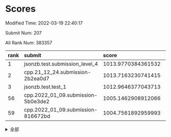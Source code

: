 # Scores

Modified Time: 2022-03-19 22:40:17

Submit Num: 207

All Rank Num: 383357

| rank |               submit               |       score        |       sigma        | pk_num |
| :--- | :--------------------------------- | :----------------- | :----------------- | :----- |
| 1    | jsonzb.test.submission_level_4     | 1013.9770384361532 | 0.7989335750723447 | 7403   |
| 2    | cpp.21_12_24.submission-2b2ea0d7   | 1013.7163230741415 | 0.7902415573876689 | 7409   |
| 3    | jsonzb.test.test_1                 | 1012.9646377043713 | 0.7979072774192635 | 7407   |
| 56   | cpp.2022_01_09.submission-5b0e3de2 | 1005.1462908912066 | 0.7180098827297182 | 7411   |
| 59   | cpp.2022_01_09.submission-816672bd | 1004.7561892959993 | 0.7247125822697614 | 7404   |


<details>
<summary>全部</summary>

| rank |                 submit                 |       score        |       sigma        | pk_num |
| :--- | :------------------------------------- | :----------------- | :----------------- | :----- |
| 1    | jsonzb.test.submission_level_4         | 1013.9770384361532 | 0.7989335750723447 | 7403   |
| 2    | cpp.21_12_24.submission-2b2ea0d7       | 1013.7163230741415 | 0.7902415573876689 | 7409   |
| 3    | jsonzb.test.test_1                     | 1012.9646377043713 | 0.7979072774192635 | 7407   |
| 4    | gobigger.level_3.submission_level_3_46 | 1012.048097450866  | 0.782712202077089  | 7408   |
| 5    | gobigger.level_3.submission_level_3_43 | 1011.5200976051499 | 0.7601439544878676 | 7413   |
| 6    | gobigger.level_3.submission_level_3_20 | 1011.1849651242501 | 0.7548500623685931 | 7412   |
| 7    | gobigger.level_3.submission_level_3_44 | 1011.1779701747624 | 0.7765376931734836 | 7407   |
| 8    | gobigger.level_3.submission_level_3_40 | 1011.0295563738663 | 0.775309650663123  | 7404   |
| 9    | gobigger.level_3.submission_level_3_28 | 1010.9528755060212 | 0.8161501166792291 | 7413   |
| 10   | gobigger.level_3.submission_level_3_25 | 1010.8133457341693 | 0.763149431737908  | 7406   |
| 11   | gobigger.level_3.submission_level_3_49 | 1010.7631024307904 | 0.7843829865415424 | 7407   |
| 12   | gobigger.level_3.submission_level_3_33 | 1010.7447003872743 | 0.7485742102167724 | 7405   |
| 13   | gobigger.level_3.submission_level_3_1  | 1010.733758550484  | 0.7681312214617415 | 7405   |
| 14   | gobigger.level_3.submission_level_3_15 | 1010.7104111232842 | 0.7672576073894047 | 7412   |
| 15   | gobigger.level_3.submission_level_3_42 | 1010.6734116950904 | 0.7605283185151781 | 7405   |
| 16   | gobigger.level_3.submission_level_3_21 | 1010.6343812427084 | 0.7692113377944796 | 7410   |
| 17   | gobigger.level_3.submission_level_3_6  | 1010.5575473297914 | 0.7672898095802869 | 7409   |
| 18   | gobigger.level_3.submission_level_3_5  | 1010.5510472997164 | 0.7621536806996719 | 7406   |
| 19   | gobigger.level_3.submission_level_3_36 | 1010.5167757362154 | 0.7633733338639705 | 7405   |
| 20   | gobigger.level_3.submission_level_3_29 | 1010.5038680654798 | 0.7513981354965719 | 7408   |
| 21   | gobigger.level_3.submission_level_3_37 | 1010.4310290586191 | 0.7568623458570188 | 7404   |
| 22   | gobigger.level_3.submission_level_3_14 | 1010.3968476966694 | 0.7579639633511983 | 7406   |
| 23   | gobigger.level_3.submission_level_3_19 | 1010.270996272745  | 0.751545386338761  | 7410   |
| 24   | gobigger.level_3.submission_level_3_3  | 1010.1126836904147 | 0.7723763680272929 | 7405   |
| 25   | gobigger.level_3.submission_level_3_0  | 1010.0323661157213 | 0.7319577128586903 | 7409   |
| 26   | gobigger.level_3.submission_level_3_16 | 1010.0129948004933 | 0.7509453330029837 | 7416   |
| 27   | gobigger.level_3.submission_level_3_45 | 1009.9268021357518 | 0.756172920317442  | 7403   |
| 28   | gobigger.level_3.submission_level_3_7  | 1009.8880467326269 | 0.7735500830398366 | 7409   |
| 29   | gobigger.level_3.submission_level_3_27 | 1009.8810990405658 | 0.7541211863642695 | 7410   |
| 30   | gobigger.level_3.submission_level_3_34 | 1009.784386053657  | 0.7707152972148338 | 7411   |
| 31   | gobigger.level_3.submission_level_3_30 | 1009.7761082587215 | 0.7563532984790208 | 7405   |
| 32   | gobigger.level_3.submission_level_3_4  | 1009.7731153181977 | 0.7419557751238814 | 7404   |
| 33   | gobigger.level_3.submission_level_3_47 | 1009.6668946203558 | 0.7666704426848192 | 7410   |
| 34   | gobigger.level_3.submission_level_3_38 | 1009.5938084004459 | 0.7317440288403386 | 7413   |
| 35   | gobigger.level_3.submission_level_3_32 | 1009.5558973634514 | 0.7505269535758443 | 7406   |
| 36   | gobigger.level_3.submission_level_3_24 | 1009.547223721673  | 0.7718524568232453 | 7410   |
| 37   | gobigger.level_3.submission_level_3_41 | 1009.4242515494824 | 0.7494389963391628 | 7404   |
| 38   | gobigger.level_3.submission_level_3_31 | 1009.4221490237921 | 0.7603422181825585 | 7403   |
| 39   | gobigger.level_3.submission_level_3_26 | 1009.4161723483977 | 0.7522477693148201 | 7404   |
| 40   | gobigger.level_3.submission_level_3_35 | 1009.3440843923433 | 0.7311523426163014 | 7406   |
| 41   | gobigger.level_3.submission_level_3_17 | 1009.3190602858931 | 0.7523638527205289 | 7413   |
| 42   | gobigger.level_3.submission_level_3_22 | 1009.2998221518104 | 0.7373024514826351 | 7411   |
| 43   | gobigger.level_3.submission_level_3_18 | 1009.2409649177401 | 0.7402482622518748 | 7405   |
| 44   | gobigger.level_3.submission_level_3_12 | 1009.2368926773327 | 0.7527028908164886 | 7409   |
| 45   | gobigger.level_3.submission_level_3_23 | 1009.1339613050815 | 0.7516971142352012 | 7413   |
| 46   | gobigger.level_3.submission_level_3_10 | 1009.1161129044731 | 0.7421029032016564 | 7407   |
| 47   | gobigger.level_3.submission_level_3_8  | 1008.86438435493   | 0.7476206032139407 | 7415   |
| 48   | gobigger.level_3.submission_level_3_13 | 1008.8409823097943 | 0.7454240327006398 | 7413   |
| 49   | gobigger.level_3.submission_level_3_48 | 1008.8138263411114 | 0.7541342372398232 | 7402   |
| 50   | gobigger.level_3.submission_level_3_9  | 1008.6335172159746 | 0.7658164051460459 | 7408   |
| 51   | gobigger.level_3.submission_level_3_2  | 1008.5983878268539 | 0.7661468741260841 | 7406   |
| 52   | gobigger.level_3.submission_level_3_39 | 1008.5479854650422 | 0.7332346288878412 | 7413   |
| 53   | gobigger.level_3.submission_level_3_11 | 1008.516294259377  | 0.7460311071085682 | 7409   |
| 54   | gobigger.level_1.submission_level_1_39 | 1005.6003409586021 | 0.7416887112527927 | 7412   |
| 55   | gobigger.level_1.submission_level_1_25 | 1005.1900509087022 | 0.721944988435096  | 7412   |
| 56   | cpp.2022_01_09.submission-5b0e3de2     | 1005.1462908912066 | 0.7180098827297182 | 7411   |
| 57   | gobigger.level_1.submission_level_1_3  | 1005.0308817000827 | 0.7198936417381551 | 7407   |
| 58   | gobigger.level_1.submission_level_1_46 | 1004.8376305126201 | 0.7181949885285113 | 7402   |
| 59   | cpp.2022_01_09.submission-816672bd     | 1004.7561892959993 | 0.7247125822697614 | 7404   |
| 60   | gobigger.level_1.submission_level_1_16 | 1004.6877994316087 | 0.7224988464002955 | 7409   |
| 61   | gobigger.level_1.submission_level_1_45 | 1004.5218837512947 | 0.7184600457953705 | 7410   |
| 62   | gobigger.level_1.submission_level_1_43 | 1004.4118089944507 | 0.7195149354697793 | 7408   |
| 63   | gobigger.level_1.submission_level_1_29 | 1004.3268392857261 | 0.7315999820256399 | 7406   |
| 64   | gobigger.level_1.submission_level_1_48 | 1004.3135801936656 | 0.7200571769969708 | 7410   |
| 65   | gobigger.level_1.submission_level_1_7  | 1004.3062991825283 | 0.7228581710367382 | 7409   |
| 66   | gobigger.level_1.submission_level_1_41 | 1004.2849102676382 | 0.7257282182379613 | 7402   |
| 67   | gobigger.level_1.submission_level_1_13 | 1004.1190743505199 | 0.7060194736698788 | 7407   |
| 68   | gobigger.level_1.submission_level_1_5  | 1004.0426286261486 | 0.711967820759153  | 7410   |
| 69   | gobigger.level_1.submission_level_1_36 | 1003.9642603839048 | 0.7198110798484862 | 7406   |
| 70   | gobigger.level_1.submission_level_1_32 | 1003.8920078354387 | 0.709148415854139  | 7408   |
| 71   | gobigger.level_1.submission_level_1_23 | 1003.8028214639246 | 0.7234562263101323 | 7407   |
| 72   | gobigger.level_1.submission_level_1_35 | 1003.8024756094256 | 0.720192444496657  | 7398   |
| 73   | gobigger.level_1.submission_level_1_14 | 1003.7886797278927 | 0.7189217267817092 | 7404   |
| 74   | gobigger.level_1.submission_level_1_49 | 1003.6041646117752 | 0.7142723379477148 | 7409   |
| 75   | gobigger.level_1.submission_level_1_0  | 1003.5996356188119 | 0.7203435186016787 | 7409   |
| 76   | gobigger.level_1.submission_level_1_38 | 1003.4281215024785 | 0.7147415356145768 | 7408   |
| 77   | gobigger.level_1.submission_level_1_1  | 1003.3963794455481 | 0.7147436761800372 | 7405   |
| 78   | gobigger.level_1.submission_level_1_30 | 1003.2719476643166 | 0.7182038601750782 | 7411   |
| 79   | gobigger.level_1.submission_level_1_18 | 1003.2033311635565 | 0.7247513204538824 | 7408   |
| 80   | gobigger.level_1.submission_level_1_28 | 1003.1606397917259 | 0.7157294860899353 | 7409   |
| 81   | gobigger.level_1.submission_level_1_47 | 1003.1297972485949 | 0.7107668127734107 | 7409   |
| 82   | gobigger.level_1.submission_level_1_33 | 1003.1076828502233 | 0.7142748418860593 | 7405   |
| 83   | gobigger.level_1.submission_level_1_27 | 1003.1034573648751 | 0.7246766916346009 | 7409   |
| 84   | gobigger.level_1.submission_level_1_21 | 1003.0390938584824 | 0.7096644721934264 | 7407   |
| 85   | gobigger.level_1.submission_level_1_22 | 1003.0278683013047 | 0.7077383382326788 | 7405   |
| 86   | gobigger.level_1.submission_level_1_42 | 1002.9689218319178 | 0.7154894468980816 | 7405   |
| 87   | gobigger.level_1.submission_level_1_2  | 1002.9380888054411 | 0.7151330722171766 | 7412   |
| 88   | gobigger.level_1.submission_level_1_20 | 1002.9173730495144 | 0.7107024097153326 | 7409   |
| 89   | gobigger.level_1.submission_level_1_34 | 1002.8964094568603 | 0.7240611632289489 | 7405   |
| 90   | gobigger.level_1.submission_level_1_40 | 1002.766968602106  | 0.7141064040886415 | 7408   |
| 91   | gobigger.level_1.submission_level_1_24 | 1002.6373185429803 | 0.7099922448212221 | 7410   |
| 92   | gobigger.level_1.submission_level_1_10 | 1002.5332344441445 | 0.7099598947042687 | 7405   |
| 93   | gobigger.level_1.submission_level_1_44 | 1002.4989128263386 | 0.7105557868888586 | 7414   |
| 94   | gobigger.level_1.submission_level_1_6  | 1002.4786987684809 | 0.7141194963139216 | 7406   |
| 95   | gobigger.level_1.submission_level_1_8  | 1002.4305195392989 | 0.7124526746382225 | 7415   |
| 96   | gobigger.level_1.submission_level_1_12 | 1002.2736701484263 | 0.7118895566480411 | 7405   |
| 97   | gobigger.level_1.submission_level_1_37 | 1002.2199924502713 | 0.7053408571118822 | 7410   |
| 98   | gobigger.level_1.submission_level_1_15 | 1002.2044964923266 | 0.7084294462400602 | 7412   |
| 99   | gobigger.level_1.submission_level_1_4  | 1002.178852810283  | 0.7304045114686505 | 7411   |
| 100  | gobigger.level_1.submission_level_1_31 | 1002.120914812351  | 0.7143658741589861 | 7411   |
| 101  | gobigger.level_1.submission_level_1_17 | 1002.1140974762498 | 0.7210289569457892 | 7399   |
| 102  | gobigger.level_1.submission_level_1_9  | 1002.0565870681751 | 0.7074063471616961 | 7402   |
| 103  | gobigger.level_1.submission_level_1_11 | 1001.9104126079204 | 0.705790257465824  | 7409   |
| 104  | gobigger.level_1.submission_level_1_19 | 1001.8320356068971 | 0.7050687075768957 | 7407   |
| 105  | gobigger.level_1.submission_level_1_26 | 1001.6278481042491 | 0.7194490817372986 | 7404   |
| 106  | gobigger.random.submission_random_46   | 997.8137840601463  | 0.7046801213534027 | 7414   |
| 107  | gobigger.random.submission_random_22   | 997.6146196704733  | 0.7008189659778946 | 7412   |
| 108  | gobigger.random.submission_random_8    | 997.1162481431579  | 0.7037871345287648 | 7409   |
| 109  | gobigger.random.submission_random_36   | 997.0317188106162  | 0.7137678045836415 | 7408   |
| 110  | gobigger.random.submission_random_5    | 997.0204948870097  | 0.7239019278108969 | 7406   |
| 111  | gobigger.random.submission_random_16   | 996.8014276789097  | 0.7118726694548075 | 7403   |
| 112  | gobigger.random.submission_random_17   | 996.6315793161464  | 0.6956716979448846 | 7404   |
| 113  | gobigger.random.submission_random_9    | 996.5556182888939  | 0.698548705182315  | 7406   |
| 114  | gobigger.random.submission_random_45   | 996.5514093393964  | 0.704331358936212  | 7404   |
| 115  | gobigger.random.submission_random_13   | 996.5499634235701  | 0.7188895610236927 | 7404   |
| 116  | gobigger.random.submission_random_28   | 996.4931944901771  | 0.7024777062666189 | 7404   |
| 117  | gobigger.random.submission_random_37   | 996.4103721009143  | 0.7154270333987316 | 7409   |
| 118  | gobigger.random.submission_random_49   | 996.400749066899   | 0.7111041426495469 | 7409   |
| 119  | gobigger.random.submission_random_3    | 996.3698782041964  | 0.7041737165256092 | 7408   |
| 120  | gobigger.random.submission_random_0    | 996.2985662079594  | 0.7121615310078415 | 7410   |
| 121  | gobigger.random.submission_random_33   | 996.2828617190645  | 0.698352824529296  | 7416   |
| 122  | gobigger.random.submission_random_1    | 996.2752169126647  | 0.6987613046897798 | 7409   |
| 123  | gobigger.random.submission_random_7    | 996.2234900393552  | 0.7054322808192163 | 7409   |
| 124  | gobigger.random.submission_random_20   | 996.2224471474091  | 0.7095898258671731 | 7410   |
| 125  | gobigger.random.submission_random_32   | 996.2086409799302  | 0.7065493155327773 | 7411   |
| 126  | gobigger.random.submission_random_26   | 996.2027258168335  | 0.7129988639432719 | 7410   |
| 127  | gobigger.random.submission_random_38   | 996.0782058158746  | 0.7191201347244144 | 7406   |
| 128  | gobigger.random.submission_random_19   | 996.0597146401777  | 0.7159022527950121 | 7411   |
| 129  | gobigger.random.submission_random_2    | 996.0223723444576  | 0.7108356021425882 | 7414   |
| 130  | gobigger.random.submission_random_11   | 996.01552247392    | 0.7155023129021436 | 7413   |
| 131  | gobigger.random.submission_random_25   | 995.9854135466728  | 0.7088792613429404 | 7408   |
| 132  | gobigger.random.submission_random_23   | 995.9744482248465  | 0.718682705271251  | 7409   |
| 133  | gobigger.random.submission_random_39   | 995.8001272382822  | 0.7325400584651576 | 7407   |
| 134  | gobigger.random.submission_random_34   | 995.7794774551353  | 0.7028477288445979 | 7402   |
| 135  | gobigger.random.submission_random_47   | 995.769533345974   | 0.721596270633104  | 7405   |
| 136  | gobigger.random.submission_random_12   | 995.7582578727546  | 0.7181833750745482 | 7410   |
| 137  | gobigger.random.submission_random_41   | 995.7283431843666  | 0.6967845190466148 | 7407   |
| 138  | gobigger.random.submission_random_43   | 995.6743907116844  | 0.7166648320664755 | 7405   |
| 139  | gobigger.random.submission_random_18   | 995.6658824093167  | 0.7136507765262569 | 7406   |
| 140  | gobigger.random.submission_random_31   | 995.6596566112869  | 0.7107448076023349 | 7406   |
| 141  | gobigger.random.submission_random_42   | 995.6028614369675  | 0.7180728097990868 | 7403   |
| 142  | gobigger.random.submission_random_6    | 995.5825808582017  | 0.6997457039655234 | 7405   |
| 143  | gobigger.random.submission_random_40   | 995.5799025834519  | 0.7245087915132101 | 7407   |
| 144  | gobigger.random.submission_random_27   | 995.5336409875215  | 0.7087766482183694 | 7411   |
| 145  | gobigger.random.submission_random_21   | 995.4332383869809  | 0.7292378205593321 | 7414   |
| 146  | gobigger.random.submission_random_29   | 995.321767109532   | 0.7024737508709913 | 7408   |
| 147  | gobigger.random.submission_random_15   | 995.2398636957112  | 0.7263842868854877 | 7407   |
| 148  | gobigger.random.submission_random_24   | 995.223195263837   | 0.7226279984471045 | 7413   |
| 149  | gobigger.random.submission_random_30   | 995.1073645598977  | 0.7138109499126707 | 7410   |
| 150  | gobigger.random.submission_random_44   | 995.0191429267466  | 0.7260438007341146 | 7402   |
| 151  | gobigger.random.submission_random_48   | 994.9411704301211  | 0.7172162084631967 | 7412   |
| 152  | gobigger.random.submission_random_14   | 994.9092020660012  | 0.712319468642047  | 7404   |
| 153  | gobigger.random.submission_random_10   | 994.7562718137932  | 0.7229817274773758 | 7405   |
| 154  | gobigger.random.submission_random_4    | 994.7298165726651  | 0.7262217292102625 | 7410   |
| 155  | gobigger.random.submission_random_35   | 994.5030635716159  | 0.720537930306393  | 7409   |
| 156  | gobigger.level_2.submission_level_2_30 | 994.0382683352916  | 0.7312709372200115 | 7406   |
| 157  | gobigger.level_2.submission_level_2_45 | 993.5455538282259  | 0.7393374922251135 | 7407   |
| 158  | gobigger.level_2.submission_level_2_19 | 993.5253475877278  | 0.7474998613781169 | 7408   |
| 159  | gobigger.level_2.submission_level_2_22 | 993.4764637156089  | 0.73626497774256   | 7413   |
| 160  | gobigger.level_2.submission_level_2_28 | 993.4553167711658  | 0.72928417667001   | 7410   |
| 161  | gobigger.level_2.submission_level_2_39 | 993.1008863248909  | 0.7420501564601321 | 7408   |
| 162  | gobigger.level_2.submission_level_2_23 | 992.8957432070769  | 0.7345059480028874 | 7408   |
| 163  | gobigger.level_2.submission_level_2_49 | 992.8465515031285  | 0.7389254957525412 | 7409   |
| 164  | gobigger.level_2.submission_level_2_33 | 992.7819062892311  | 0.7378303311040801 | 7407   |
| 165  | gobigger.level_2.submission_level_2_8  | 992.6856391564182  | 0.7320502362120742 | 7406   |
| 166  | gobigger.level_2.submission_level_2_34 | 992.6808671274017  | 0.762169744984679  | 7405   |
| 167  | gobigger.level_2.submission_level_2_21 | 992.6651270590742  | 0.73435779037706   | 7399   |
| 168  | gobigger.level_2.submission_level_2_5  | 992.5965988411801  | 0.7478948469284366 | 7402   |
| 169  | gobigger.level_2.submission_level_2_20 | 992.5920617688114  | 0.735854084955965  | 7408   |
| 170  | gobigger.level_2.submission_level_2_10 | 992.5869527348931  | 0.7292616352865329 | 7409   |
| 171  | gobigger.level_2.submission_level_2_35 | 992.5293741405496  | 0.7368115049532187 | 7409   |
| 172  | gobigger.level_2.submission_level_2_9  | 992.5264189392757  | 0.7510607926002237 | 7407   |
| 173  | gobigger.level_2.submission_level_2_37 | 992.470154462291   | 0.7582336681588926 | 7406   |
| 174  | gobigger.level_2.submission_level_2_26 | 992.3806865565929  | 0.7420374867747498 | 7409   |
| 175  | gobigger.level_2.submission_level_2_38 | 992.3585138283543  | 0.751378575750418  | 7408   |
| 176  | gobigger.level_2.submission_level_2_48 | 992.2570273092034  | 0.7439075841356452 | 7407   |
| 177  | gobigger.level_2.submission_level_2_18 | 992.234727487545   | 0.7577670263407202 | 7410   |
| 178  | gobigger.level_2.submission_level_2_29 | 992.2253737900483  | 0.7509597492688262 | 7406   |
| 179  | gobigger.level_2.submission_level_2_13 | 992.2235624011203  | 0.7316564000569727 | 7408   |
| 180  | gobigger.level_2.submission_level_2_42 | 992.2074542142958  | 0.7297586890848256 | 7405   |
| 181  | gobigger.level_2.submission_level_2_46 | 992.1421527702335  | 0.7479778779420897 | 7407   |
| 182  | gobigger.level_2.submission_level_2_40 | 992.1281466952868  | 0.7341849944840475 | 7411   |
| 183  | gobigger.level_2.submission_level_2_4  | 992.0697654717686  | 0.7328401679550044 | 7410   |
| 184  | gobigger.level_2.submission_level_2_1  | 991.9709662423244  | 0.7260176768736992 | 7411   |
| 185  | gobigger.level_2.submission_level_2_15 | 991.9109850252157  | 0.7600234157674594 | 7409   |
| 186  | gobigger.level_2.submission_level_2_11 | 991.9093514259058  | 0.7307756030624599 | 7407   |
| 187  | gobigger.level_2.submission_level_2_16 | 991.8749878317105  | 0.7679388712134971 | 7409   |
| 188  | gobigger.level_2.submission_level_2_47 | 991.7365895046916  | 0.7376842968760472 | 7407   |
| 189  | gobigger.level_2.submission_level_2_43 | 991.7128592293517  | 0.7414132130315249 | 7412   |
| 190  | gobigger.level_2.submission_level_2_17 | 991.6981063098459  | 0.749015128352817  | 7411   |
| 191  | gobigger.level_2.submission_level_2_41 | 991.5622961362137  | 0.7360328308463601 | 7414   |
| 192  | gobigger.level_2.submission_level_2_6  | 991.5185295732772  | 0.7371406838515304 | 7408   |
| 193  | gobigger.level_2.submission_level_2_32 | 991.5090984144625  | 0.7569531373259983 | 7406   |
| 194  | gobigger.level_2.submission_level_2_31 | 991.4956805505656  | 0.736441538691096  | 7402   |
| 195  | gobigger.level_2.submission_level_2_7  | 991.4749328846216  | 0.7594147809802596 | 7401   |
| 196  | gobigger.level_2.submission_level_2_25 | 991.4081666349074  | 0.7596629229783349 | 7406   |
| 197  | gobigger.level_2.submission_level_2_2  | 991.4005130241197  | 0.7571358454501421 | 7414   |
| 198  | gobigger.level_2.submission_level_2_3  | 991.1851549825772  | 0.753323988256992  | 7403   |
| 199  | gobigger.level_2.submission_level_2_0  | 991.1282132631835  | 0.751698429323831  | 7406   |
| 200  | gobigger.level_2.submission_level_2_44 | 991.0194370481731  | 0.7756573178502078 | 7406   |
| 201  | gobigger.level_2.submission_level_2_36 | 990.9316568439461  | 0.7333707371367035 | 7406   |
| 202  | gobigger.level_2.submission_level_2_12 | 990.8424233460644  | 0.7632977235568027 | 7404   |
| 203  | gobigger.level_2.submission_level_2_14 | 990.8286354266797  | 0.7588602403710677 | 7413   |
| 204  | gobigger.level_2.submission_level_2_24 | 990.6750537082249  | 0.7843255110068358 | 7412   |
| 205  | gobigger.level_2.submission_level_2_27 | 989.9855001075574  | 0.7710717486902027 | 7412   |
| 206  | gobigger.none.submission_none_0        | 976.9580788414197  | 1.3646786036392047 | 7413   |
| 207  | gobigger.none.submission_none_1        | 974.8740241504229  | 1.593233831835912  | 7406   |

</details>